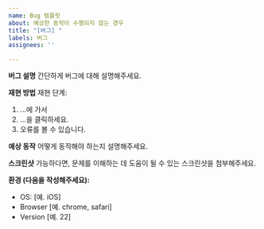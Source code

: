 ```yaml
---
name: Bug 템플릿
about: 예상한 동작이 수행되지 않는 경우
title: "[버그] "
labels: 버그
assignees: ''

---
```


**버그 설명**
간단하게 버그에 대해 설명해주세요.

**재현 방법**
재현 단계:
1. ...에 가서
2. ...을 클릭하세요.
3. 오류를 볼 수 있습니다.

**예상 동작**
어떻게 동작해야 하는지 설명해주세요.

**스크린샷**
가능하다면, 문제를 이해하는 데 도움이 될 수 있는 스크린샷을 첨부해주세요.

**환경 (다음을 작성해주세요):**
- OS: [예. iOS]
- Browser [예. chrome, safari]
- Version [예. 22]
